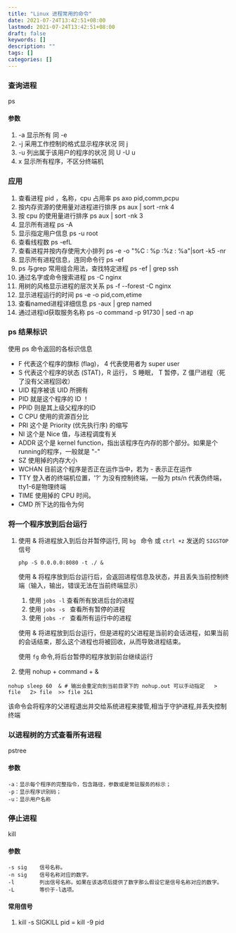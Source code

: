 ```yaml
---
title: "Linux 进程常用的命令"
date: 2021-07-24T13:42:51+08:00
lastmod: 2021-07-24T13:42:51+08:00
draft: false
keywords: []
description: ""
tags: []
categories: []
---
```


### 查询进程

ps

#### 参数

1. -a 显示所有 同 -e
2. -j 采用工作控制的格式显示程序状况 同 j
3. -u 列出属于该用户的程序的状况 同 U -U u
4. x 显示所有程序，不区分终端机

### 应用

1. 查看进程 pid ，名称，cpu 占用率   ps axo pid,comm,pcpu
2. 按内存资源的使用量对进程进行排序   ps aux | sort -rnk 4
3. 按 cpu 的使用量进行排序  ps aux | sort -nk 3
4. 显示所有进程 ps -A
5. 显示指定用户信息 ps -u root
6. 查看线程数    ps -efL
7. 查看进程并按内存使用大小排列     ps -e -o "%C : %p :%z : %a"|sort -k5 -nr
8. 显示所有进程信息，连同命令行     ps -ef
9. ps 与grep 常用组合用法，查找特定进程     ps -ef | grep ssh
10. 通过名字或命令搜索进程    ps -C nginx
11. 用树的风格显示进程的层次关系    ps -f --forest -C nginx
12. 显示进程运行的时间    ps -e -o pid,com,etime
13. 查看named进程详细信息    ps -aux | grep named
14. 通过进程id获取服务名称    ps -o command -p 91730 | sed -n ap

### ps 结果标识

使用 ps 命令返回的各标识信息

- F 代表这个程序的旗标 (flag)， 4 代表使用者为 super user
- S 代表这个程序的状态 (STAT)，R 运行， S 睡眠， T 暂停，Z 僵尸进程（死了没有父进程回收）
- UID 程序被该 UID 所拥有
- PID 就是这个程序的 ID ！
- PPID 则是其上级父程序的ID
- C CPU 使用的资源百分比
- PRI 这个是 Priority (优先执行序) 的缩写
- NI 这个是 Nice 值，与进程调度有关
- ADDR 这个是 kernel function，指出该程序在内存的那个部分。如果是个 running的程序，一般就是 "-"
- SZ 使用掉的内存大小
- WCHAN 目前这个程序是否正在运作当中，若为 - 表示正在运作
- TTY 登入者的终端机位置，'?' 为没有控制终端，一般为 pts/n 代表伪终端， tty1-6是物理终端
- TIME 使用掉的 CPU 时间。
- CMD 所下达的指令为何

### 将一个程序放到后台运行

1. 使用 & 将进程放入到后台并暂停运行, 同 `bg ` 命令 或 `ctrl +z` 发送的 `SIGSTOP` 信号

   ```
   php -S 0.0.0.0:8080 -t ./ &
   ```

   使用 & 将程序放到后台运行后，会返回进程信息及状态，并且丢失当前控制终端（输入，输出，错误无法在当前终端显示）

   1. 使用 `jobs -l` 查看所有放进后台的进程
   2. 使用 `jobs -s `  查看所有暂停的进程
   3. 使用 `jobs -r ` 查看所有运行中的进程

   使用 & 将进程放到后台运行，但是进程的父进程是当前的会话进程，如果当前的会话结束，那么这个进程也将被回收，从而导致进程结束。

   使用 `fg` 命令,将后台暂停的程序放到前台继续运行

   

2. 使用 nohup + command + &

```
nohup sleep 60  & # 输出会重定向到当前目录下的 nohup.out 可以手动指定   > file   2> file  >> file 2&1
```

该命令会将程序的父进程退出并交给系统进程来接管,相当于守护进程,并丢失控制终端

### 以进程树的方式查看所有进程

pstree

#### 参数

```
-a：显示每个程序的完整指令，包含路径，参数或是常驻服务的标示；
-p：显示程序识别码；
-u：显示用户名称
```

### 停止进程

kill

#### 参数

```shell
-s sig    信号名称。
-n sig    信号名称对应的数字。
-l        列出信号名称。如果在该选项后提供了数字那么假设它是信号名称对应的数字。
-L        等价于-l选项。
```

#### 常用信号

1. kill -s SIGKILL pid  =  kill -9 pid

   

